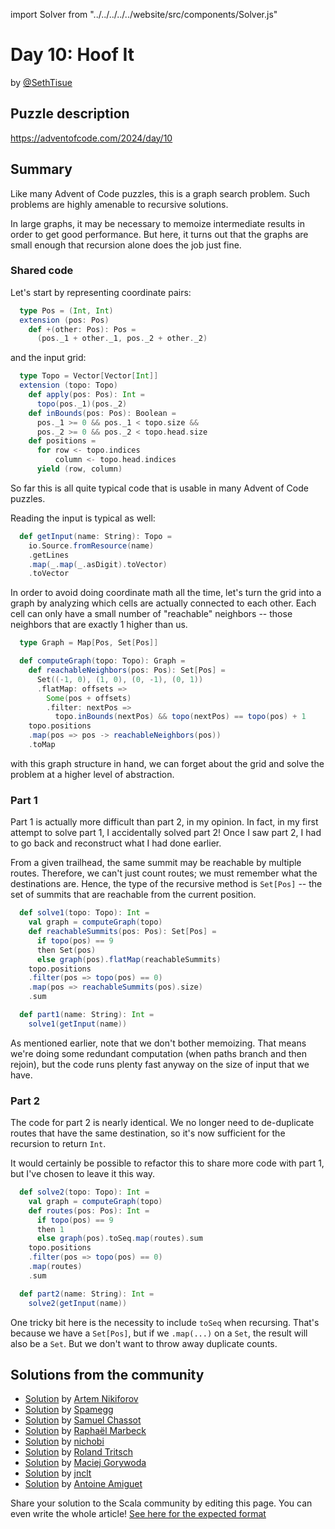 import Solver from "../../../../../website/src/components/Solver.js"

# Day 10: Hoof It

by [@SethTisue](https://github.com/SethTisue)

## Puzzle description

https://adventofcode.com/2024/day/10

## Summary

Like many Advent of Code puzzles, this is a graph search problem.
Such problems are highly amenable to recursive solutions.

In large graphs, it may be necessary to memoize intermediate results
in order to get good performance. But here, it turns out that the
graphs are small enough that recursion alone does the job just fine.

### Shared code

Let's start by representing coordinate pairs:

```scala
  type Pos = (Int, Int)
  extension (pos: Pos)
    def +(other: Pos): Pos =
      (pos._1 + other._1, pos._2 + other._2)
```

and the input grid:

```scala
  type Topo = Vector[Vector[Int]]
  extension (topo: Topo)
    def apply(pos: Pos): Int =
      topo(pos._1)(pos._2)
    def inBounds(pos: Pos): Boolean =
      pos._1 >= 0 && pos._1 < topo.size &&
      pos._2 >= 0 && pos._2 < topo.head.size
    def positions =
      for row <- topo.indices
          column <- topo.head.indices
      yield (row, column)
```

So far this is all quite typical code that is usable in many
Advent of Code puzzles.

Reading the input is typical as well:

```scala
  def getInput(name: String): Topo =
    io.Source.fromResource(name)
    .getLines
    .map(_.map(_.asDigit).toVector)
    .toVector
```

In order to avoid doing coordinate math all the time, let's turn the
grid into a graph by analyzing which cells are actually connected to
each other. Each cell can only have a small number of "reachable"
neighbors -- those neighbors that are exactly 1 higher than us.

```scala
  type Graph = Map[Pos, Set[Pos]]

  def computeGraph(topo: Topo): Graph =
    def reachableNeighbors(pos: Pos): Set[Pos] =
      Set((-1, 0), (1, 0), (0, -1), (0, 1))
      .flatMap: offsets =>
        Some(pos + offsets)
        .filter: nextPos =>
          topo.inBounds(nextPos) && topo(nextPos) == topo(pos) + 1
    topo.positions
    .map(pos => pos -> reachableNeighbors(pos))
    .toMap
```

with this graph structure in hand, we can forget about the grid
and solve the problem at a higher level of abstraction.

### Part 1

Part 1 is actually more difficult than part 2, in my opinion.  In
fact, in my first attempt to solve part 1, I accidentally solved part
2! Once I saw part 2, I had to go back and reconstruct what I had done
earlier.

From a given trailhead, the same summit may be reachable by multiple
routes. Therefore, we can't just count routes; we must remember what
the destinations are. Hence, the type of the recursive method is
`Set[Pos]` -- the set of summits that are reachable from the current
position.

```scala
  def solve1(topo: Topo): Int =
    val graph = computeGraph(topo)
    def reachableSummits(pos: Pos): Set[Pos] =
      if topo(pos) == 9
      then Set(pos)
      else graph(pos).flatMap(reachableSummits)
    topo.positions
    .filter(pos => topo(pos) == 0)
    .map(pos => reachableSummits(pos).size)
    .sum

  def part1(name: String): Int =
    solve1(getInput(name))
```

As mentioned earlier, note that we don't bother memoizing. That means
we're doing some redundant computation (when paths branch and then
rejoin), but the code runs plenty fast anyway on the size of input
that we have.

### Part 2

The code for part 2 is nearly identical. We no longer need to de-duplicate
routes that have the same destination, so it's now sufficient for the recursion
to return `Int`.

It would certainly be possible to refactor this to share more code
with part 1, but I've chosen to leave it this way.

```scala
  def solve2(topo: Topo): Int =
    val graph = computeGraph(topo)
    def routes(pos: Pos): Int =
      if topo(pos) == 9
      then 1
      else graph(pos).toSeq.map(routes).sum
    topo.positions
    .filter(pos => topo(pos) == 0)
    .map(routes)
    .sum

  def part2(name: String): Int =
    solve2(getInput(name))
```

One tricky bit here is the necessity to include `toSeq` when
recursing. That's because we have a `Set[Pos]`, but if we `.map(...)`
on a `Set`, the result will also be a `Set`. But we don't want to
throw away duplicate counts.

## Solutions from the community

- [Solution](https://github.com/nikiforo/aoc24/blob/main/src/main/scala/io/github/nikiforo/aoc24/D10T2.scala) by [Artem Nikiforov](https://github.com/nikiforo)
- [Solution](https://github.com/spamegg1/aoc/blob/master/2024/10/10.worksheet.sc#L166) by [Spamegg](https://github.com/spamegg1)
- [Solution](https://github.com/samuelchassot/AdventCode_2024/blob/8cc89587c8558c7f55e2e0a3d6868290f0c5a739/10/Day10.scala) by [Samuel Chassot](https://github.com/samuelchassot)
- [Solution](https://github.com/rmarbeck/advent2024/blob/main/day10/src/main/scala/Solution.scala) by [Raphaël Marbeck](https://github.com/rmarbeck)
- [Solution](https://github.com/nichobi/advent-of-code-2024/blob/main/10/solution.scala) by [nichobi](https://github.com/nichobi)
- [Solution](https://github.com/rolandtritsch/scala3-aoc-2024/blob/trunk/src/aoc2024/Day10.scala) by [Roland Tritsch](https://github.com/rolandtritsch)
- [Solution](https://github.com/makingthematrix/AdventOfCode2024/blob/main/src/main/scala/io/github/makingthematrix/AdventofCode2024/DayTen.scala) by [Maciej Gorywoda](https://github.com/makingthematrix)
- [Solution](https://github.com/jnclt/adventofcode2024/blob/main/day10/hoof-it.sc) by [jnclt](https://github.com/jnclt)
- [Solution](https://github.com/aamiguet/advent-2024/blob/main/src/main/scala/ch/aamiguet/advent2024/Day10.scala) by [Antoine Amiguet](https://github.com/aamiguet)

Share your solution to the Scala community by editing this page.
You can even write the whole article! [See here for the expected format](https://github.com/scalacenter/scala-advent-of-code/discussions/424)
